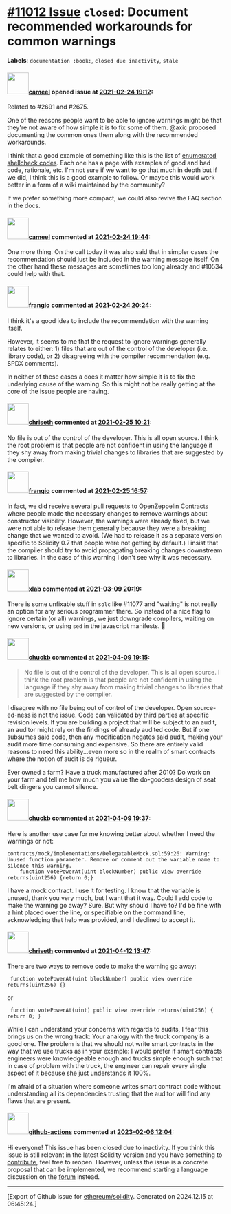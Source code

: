 # [\#11012 Issue](https://github.com/ethereum/solidity/issues/11012) `closed`: Document recommended workarounds for common warnings
**Labels**: `documentation :book:`, `closed due inactivity`, `stale`


#### <img src="https://avatars.githubusercontent.com/u/137030?v=4" width="50">[cameel](https://github.com/cameel) opened issue at [2021-02-24 19:12](https://github.com/ethereum/solidity/issues/11012):

Related to #2691 and #2675.

One of the reasons people want to be able to ignore warnings might be that they're not aware of how simple it is to fix some of them. @axic proposed documenting the common ones them along with the recommended workarounds. 

I think that a good example of something like this is the list of [enumerated shellcheck codes](https://gist.github.com/nicerobot/53cee11ee0abbdc997661e65b348f375#file-_shellcheck-md). Each one has a page with examples of good and bad code, rationale, etc. I'm not sure if we want to go that much in depth but if we did, I think this is a good example to follow. Or maybe this would work better in a form of a wiki maintained by the community?

If we prefer something more compact, we could also revive the FAQ section in the docs.

#### <img src="https://avatars.githubusercontent.com/u/137030?v=4" width="50">[cameel](https://github.com/cameel) commented at [2021-02-24 19:44](https://github.com/ethereum/solidity/issues/11012#issuecomment-785327039):

One more thing. On the call today it was also said that in simpler cases the recommendation should just be included in the warning message itself. On the other hand these messages are sometimes too long already and #10534 could help with that.

#### <img src="https://avatars.githubusercontent.com/u/481465?v=4" width="50">[frangio](https://github.com/frangio) commented at [2021-02-24 20:24](https://github.com/ethereum/solidity/issues/11012#issuecomment-785350908):

I think it's a good idea to include the recommendation with the warning itself.

However, it seems to me that the request to ignore warnings generally relates to either: 1) files that are out of the control of the developer (i.e. library code), or 2) disagreeing with the compiler recommendation (e.g. SPDX comments).

In neither of these cases a does it matter how simple it is to fix the underlying cause of the warning. So this might not be really getting at the core of the issue people are having.

#### <img src="https://avatars.githubusercontent.com/u/9073706?v=4" width="50">[chriseth](https://github.com/chriseth) commented at [2021-02-25 10:21](https://github.com/ethereum/solidity/issues/11012#issuecomment-785785701):

No file is out of the control of the developer. This is all open source. I think the root problem is that people are not confident in using the language if they shy away from making trivial changes to libraries that are suggested by the compiler.

#### <img src="https://avatars.githubusercontent.com/u/481465?v=4" width="50">[frangio](https://github.com/frangio) commented at [2021-02-25 16:57](https://github.com/ethereum/solidity/issues/11012#issuecomment-786050053):

In fact, we did receive several pull requests to OpenZeppelin Contracts where people made the necessary changes to remove warnings about constructor visibility. However, the warnings were already fixed, but we were not able to release them generally because they were a breaking change that we wanted to avoid. (We had to release it as a separate version specific to Solidity 0.7 that people were not getting by default.) I insist that the compiler should try to avoid propagating breaking changes downstream to libraries. In the case of this warning I don't see why it was necessary.

#### <img src="https://avatars.githubusercontent.com/u/477998?u=fe80a82d8f87e3587e8f934c19b86597a88b19bf&v=4" width="50">[xlab](https://github.com/xlab) commented at [2021-03-09 20:19](https://github.com/ethereum/solidity/issues/11012#issuecomment-794402450):

There is some unfixable stuff in `solc` like #11077 and "waiting" is not really an option for any serious programmer there. So instead of a nice flag to ignore certain (or all) warnings, we just downgrade compilers, waiting on new versions, or using `sed` in the javascript manifests. 🤨

#### <img src="https://avatars.githubusercontent.com/u/239663?u=53f8fa90cf3a0e834056934f59d3e1c592ec2409&v=4" width="50">[chuckb](https://github.com/chuckb) commented at [2021-04-09 19:15](https://github.com/ethereum/solidity/issues/11012#issuecomment-816904752):

> No file is out of the control of the developer. This is all open source. I think the root problem is that people are not confident in using the language if they shy away from making trivial changes to libraries that are suggested by the compiler.

I disagree with no file being out of control of the developer. Open source-ed-ness is not the issue. Code can validated by third parties at specific revision levels. If you are building a project that will be subject to an audit, an auditor might rely on the findings of already audited code. But if one subsumes said code, then any modification negates said audit, making your audit more time consuming and expensive. So there are entirely valid reasons to need this ability...even more so in the realm of smart contracts where the notion of audit is de rigueur.

Ever owned a farm? Have a truck manufactured after 2010? Do work on your farm and tell me how much you value the do-gooders design of seat belt dingers you cannot silence.

#### <img src="https://avatars.githubusercontent.com/u/239663?u=53f8fa90cf3a0e834056934f59d3e1c592ec2409&v=4" width="50">[chuckb](https://github.com/chuckb) commented at [2021-04-09 19:37](https://github.com/ethereum/solidity/issues/11012#issuecomment-816924166):

Here is another use case for me knowing better about whether I need the warnings or not:

```
contracts/mock/implementations/DelegatableMock.sol:59:26: Warning: Unused function parameter. Remove or comment out the variable name to silence this warning.
    function votePowerAt(uint blockNumber) public view override returns(uint256) {return 0;}
```

I have a mock contract. I use it for testing. I know that the variable is unused, thank you very much, but I want that it way. Could I add code to make the warning go away? Sure. But why should I have to? I'd be fine with a hint placed over the line, or specifiable on the command line, acknowledging that help was provided, and I declined to accept it.

#### <img src="https://avatars.githubusercontent.com/u/9073706?v=4" width="50">[chriseth](https://github.com/chriseth) commented at [2021-04-12 13:47](https://github.com/ethereum/solidity/issues/11012#issuecomment-817826868):

There are two ways to remove code to make the warning go away:
```
 function votePowerAt(uint blockNumber) public view override returns(uint256) {}
```
or
```
 function votePowerAt(uint) public view override returns(uint256) { return 0; }
```

While I can understand your concerns with regards to audits, I fear this brings us on the wrong track: Your analogy with the truck company is a good one. The problem is that we should not write smart contracts in the way that we use trucks as in your example: I would prefer if smart contracts engineers were knowledgeable enough and trucks simple enough such that in case of problem with the truck, the engineer can repair every single aspect of it because she just understands it 100%.

I'm afraid of a situation where someone writes smart contract code without understanding all its dependencies trusting that the auditor will find any flaws that are present.

#### <img src="https://avatars.githubusercontent.com/in/15368?v=4" width="50">[github-actions](https://github.com/apps/github-actions) commented at [2023-02-06 12:04](https://github.com/ethereum/solidity/issues/11012#issuecomment-1418973922):

Hi everyone! This issue has been closed due to inactivity.
If you think this issue is still relevant in the latest Solidity version and you have something to [contribute](https://docs.soliditylang.org/en/latest/contributing.html), feel free to reopen.
However, unless the issue is a concrete proposal that can be implemented, we recommend starting a language discussion on the [forum](https://forum.soliditylang.org) instead.


-------------------------------------------------------------------------------



[Export of Github issue for [ethereum/solidity](https://github.com/ethereum/solidity). Generated on 2024.12.15 at 06:45:24.]
